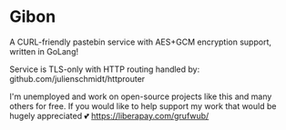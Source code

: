 # Gibon

A CURL-friendly pastebin service with AES+GCM encryption support,
written in GoLang!

Service is TLS-only with HTTP routing handled by: github.com/julienschmidt/httprouter

I'm unemployed and work on open-source projects like this and many others for
free. If you would like to help support my work that would be hugely
appreciated 💕 https://liberapay.com/grufwub/